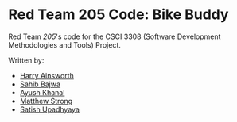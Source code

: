 # Red Team 205 Code: Bike Buddy


Red Team *205*'s code for the CSCI 3308 (Software Development Methodologies and Tools) Project.

Written by:

<ul>
  <li><a href="https://github.com/hainsworth99">Harry Ainsworth</a></li>
  <li><a href="https://github.com/sahibbajwa">Sahib Bajwa</a></li>
  <li><a href="https://github.com/jptboy">Ayush Khanal</a></li>
  <li><a href="https://github.com/peasant98">Matthew Strong</a></li>
  <li><a href="https://github.com/SatishUpadhyaya">Satish Upadhyaya</a></li>
</ul>
